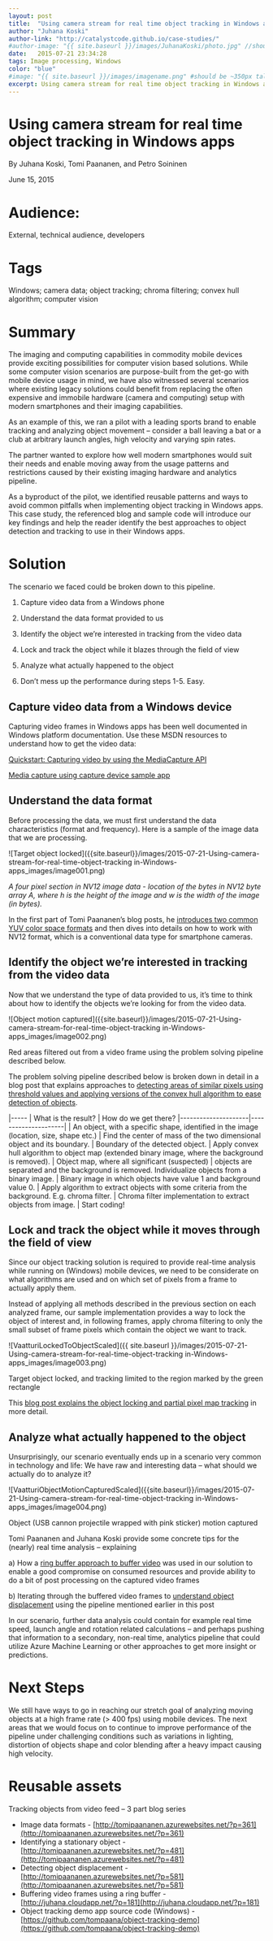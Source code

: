 ```yaml
---
layout: post
title:  "Using camera stream for real time object tracking in Windows apps"
author: "Juhana Koski"
author-link: "http://catalystcode.github.io/case-studies/"
#author-image: "{{ site.baseurl }}/images/JuhanaKoski/photo.jpg" //should be square dimensions
date:   2015-07-21 23:34:28
tags: Image processing, Windows
color: "blue"
#image: "{{ site.baseurl }}/images/imagename.png" #should be ~350px tall
excerpt: Using camera stream for real time object tracking in Windows apps
---
```


# Using camera stream for real time object tracking in Windows apps

By Juhana Koski, Tomi Paananen, and Petro Soininen

June 15, 2015

# Audience:

External, technical audience, developers

# Tags

Windows; camera data; object tracking; chroma filtering; convex hull algorithm; computer vision

# Summary

The imaging and computing capabilities in commodity mobile devices provide exciting possibilities for computer vision based solutions. While some computer vision scenarios are purpose-built from the get-go with mobile device usage in mind, we have also witnessed several scenarios where existing legacy solutions could benefit from replacing the often expensive and immobile hardware (camera and computing) setup with modern smartphones and their imaging capabilities.

As an example of this, we ran a pilot with a leading sports brand to enable tracking and analyzing object movement – consider a ball leaving a bat or a club at arbitrary launch angles, high velocity and varying spin rates.

The partner wanted to explore how well modern smartphones would suit their needs and enable moving away from the usage patterns and restrictions caused by their existing imaging hardware and analytics pipeline.

As a byproduct of the pilot, we identified reusable patterns and ways to avoid common pitfalls when implementing object tracking in Windows apps. This case study, the referenced blog and sample code will introduce our key findings and help the reader identify the best approaches to object detection and tracking to use in their Windows apps. 

# Solution

The scenario we faced could be broken down to this pipeline.

1. Capture video data from a Windows phone

2. Understand the data format provided to us

3. Identify the object we’re interested in tracking from the video data

4. Lock and track the object while it blazes through the field of view

5. Analyze what actually happened to the object

6. Don’t mess up the performance during steps 1-5\. Easy.

## Capture video data from a Windows device

Capturing video frames in Windows apps has been well documented in Windows platform documentation. Use these MSDN resources to understand how to get the video data:

[Quickstart: Capturing video by using the MediaCapture API](https://msdn.microsoft.com/en-us/library/windows/apps/xaml/Dn642092)

[Media capture using capture device sample app](https://code.msdn.microsoft.com/windowsapps/Media-Capture-Sample-adf87622)

## Understand the data format

Before processing the data, we must first understand the data characteristics (format and frequency). Here is a sample of the image data that we are processing.

![Target object locked]({{site.baseurl}}/images/2015-07-21-Using-camera-stream-for-real-time-object-tracking in-Windows-apps_images/image001.png)

_A four pixel section in NV12 image data - location of the bytes in NV12 byte array A, where h is the height of the image and w is the width of the image (in bytes)._

In the first part of Tomi Paananen’s blog posts, he [introduces two common YUV color space formats](http://tomipaananen.azurewebsites.net/?p=361) and then dives into details on how to work with NV12 format, which is a conventional data type for smartphone cameras.

## Identify the object we’re interested in tracking from the video data

Now that we understand the type of data provided to us, it’s time to think about how to identify the objects we’re looking for from the video data.

![Object motion captured]({{site.baseurl}}/images/2015-07-21-Using-camera-stream-for-real-time-object-tracking in-Windows-apps_images/image002.png)

Red areas filtered out from a video frame using the problem solving pipeline described below.

The problem solving pipeline described below is broken down in detail in a blog post that explains approaches to [detecting areas of similar pixels using threshold values and applying versions of the convex hull algorithm to ease detection of objects](http://tomipaananen.azurewebsites.net/?p=481).

|-----
| What is the result? | How do we get there?
|---------------------|---------------------|
| An object, with a specific shape, identified in the image (location, size, shape etc.) | Find the center of mass of the two dimensional object and its boundary.
| Boundary of the detected object. | Apply convex hull algorithm to object map (extended binary image, where the background is removed).
| Object map, where all significant (suspected) | objects are separated and the background is removed.  Individualize objects from a binary image.
| Binary image in which objects have value 1 and background value 0. | Apply algorithm to extract objects with some criteria from the background. E.g. chroma filter.
| Chroma filter implementation to extract objects from image. | Start coding!


## Lock and track the object while it moves through the field of view

Since our object tracking solution is required to provide real-time analysis while running on (Windows) mobile devices, we need to be considerate on what algorithms are used and on which set of pixels from a frame to actually apply them.

Instead of applying all methods described in the previous section on each analyzed frame, our sample implementation provides a way to lock the object of interest and, in following frames, apply chroma filtering to only the small subset of frame pixels which contain the object we want to track.

![VaatturiLockedToObjectScaled]({{ site.baseurl }}/images/2015-07-21-Using-camera-stream-for-real-time-object-tracking in-Windows-apps_images/image003.png)

Target object locked, and tracking limited to the region marked by the green rectangle

This [blog post explains the object locking and partial pixel map tracking](http://tomipaananen.azurewebsites.net/?p=581) in more detail.

## Analyze what actually happened to the object

Unsurprisingly, our scenario eventually ends up in a scenario very common in technology and life: We have raw and interesting data – what should we actually do to analyze it?

![VaatturiObjectMotionCapturedScaled]({{site.baseurl}}/images/2015-07-21-Using-camera-stream-for-real-time-object-tracking in-Windows-apps_images/image004.png)

Object (USB cannon projectile wrapped with pink sticker) motion captured

Tomi Paananen and Juhana Koski provide some concrete tips for the (nearly) real time analysis – explaining

a) How a [ring buffer approach to buffer video](http://juhana.cloudapp.net/?p=181) was used in our solution to enable a good compromise on consumed resources and provide ability to do a bit of post processing on the captured video frames

b) Iterating through the buffered video frames to [understand object displacement](http://tomipaananen.azurewebsites.net/?p=581) using the pipeline mentioned earlier in this post

In our scenario, further data analysis could contain for example real time speed, launch angle and rotation related calculations – and perhaps pushing that information to a secondary, non-real time, analytics pipeline that could utilize Azure Machine Learning or other approaches to get more insight or predictions.

# Next Steps

We still have ways to go in reaching our stretch goal of analyzing moving objects at a high frame rate (> 400 fps) using mobile devices. The next areas that we would focus on to continue to improve performance of the pipeline under challenging conditions such as variations in lighting, distortion of objects shape and color blending after a heavy impact causing high velocity.

# Reusable assets

Tracking objects from video feed – 3 part blog series

- Image data formats - [http://tomipaananen.azurewebsites.net/?p=361](http://tomipaananen.azurewebsites.net/?p=361)
- Identifying a stationary object - [http://tomipaananen.azurewebsites.net/?p=481](http://tomipaananen.azurewebsites.net/?p=481)
- Detecting object displacement - [http://tomipaananen.azurewebsites.net/?p=581](http://tomipaananen.azurewebsites.net/?p=581)
- Buffering video frames using a ring buffer - [http://juhana.cloudapp.net/?p=181](http://juhana.cloudapp.net/?p=181)
- Object tracking demo app source code (Windows) - [https://github.com/tompaana/object-tracking-demo](https://github.com/tompaana/object-tracking-demo)
